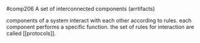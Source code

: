 #comp206 
A set of interconnected components (arrtifacts)

components of a system interact with each other according to rules. each component performs a specific function. the set of rules for interaction are called [[protocols]]. 